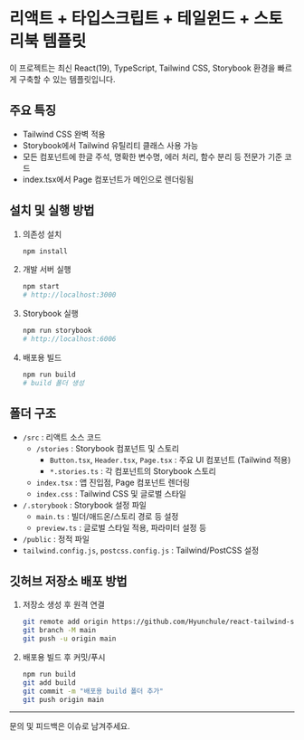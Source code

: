 # 리액트 + 타입스크립트 + 테일윈드 + 스토리북 템플릿

이 프로젝트는 최신 React(19), TypeScript, Tailwind CSS, Storybook 환경을 빠르게 구축할 수 있는 템플릿입니다.

## 주요 특징
- Tailwind CSS 완벽 적용
- Storybook에서 Tailwind 유틸리티 클래스 사용 가능
- 모든 컴포넌트에 한글 주석, 명확한 변수명, 에러 처리, 함수 분리 등 전문가 기준 코드
- index.tsx에서 Page 컴포넌트가 메인으로 렌더링됨

## 설치 및 실행 방법
1. 의존성 설치
   ```bash
   npm install
   ```
2. 개발 서버 실행
   ```bash
   npm start
   # http://localhost:3000
   ```
3. Storybook 실행
   ```bash
   npm run storybook
   # http://localhost:6006
   ```
4. 배포용 빌드
   ```bash
   npm run build
   # build 폴더 생성
   ```

## 폴더 구조
- `/src` : 리액트 소스 코드
  - `/stories` : Storybook 컴포넌트 및 스토리
    - `Button.tsx`, `Header.tsx`, `Page.tsx` : 주요 UI 컴포넌트 (Tailwind 적용)
    - `*.stories.ts` : 각 컴포넌트의 Storybook 스토리
  - `index.tsx` : 앱 진입점, Page 컴포넌트 렌더링
  - `index.css` : Tailwind CSS 및 글로벌 스타일
- `/.storybook` : Storybook 설정 파일
  - `main.ts` : 빌더/애드온/스토리 경로 등 설정
  - `preview.ts` : 글로벌 스타일 적용, 파라미터 설정 등
- `/public` : 정적 파일
- `tailwind.config.js`, `postcss.config.js` : Tailwind/PostCSS 설정

## 깃허브 저장소 배포 방법
1. 저장소 생성 후 원격 연결
   ```bash
   git remote add origin https://github.com/Hyunchule/react-tailwind-storybook.git
   git branch -M main
   git push -u origin main
   ```
2. 배포용 빌드 후 커밋/푸시
   ```bash
   npm run build
   git add build
   git commit -m "배포용 build 폴더 추가"
   git push origin main
   ```

---

문의 및 피드백은 이슈로 남겨주세요.
